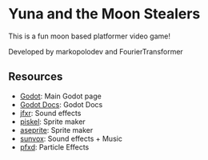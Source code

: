 # Yuna and the Moon Stealers
This is a fun moon based platformer video game!

Developed by markopolodev and FourierTransformer

## Resources
 * [Godot](https://godotengine.org/): Main Godot page
 * [Godot Docs](https://docs.godotengine.org/en/stable/): Godot Docs
 * [jfxr](https://jfxr.frozenfractal.com/#): Sound effects
 * [piskel](https://www.piskelapp.com/p/create): Sprite maker
 * [aseprite](https://www.aseprite.org/): Sprite maker
 * [sunvox](https://warmplace.ru/soft/sunvox/): Sound effects + Music
 * [pfxd](https://codemanu.itch.io/particle-fx-designer): Particle Effects

